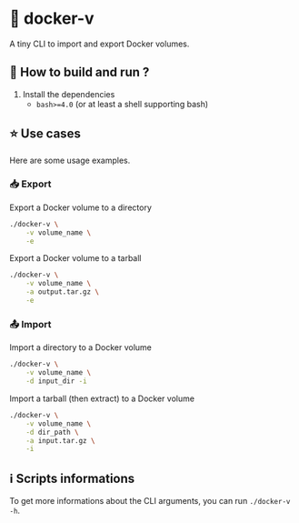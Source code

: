 # 🐋 docker-v

A tiny CLI to import and export Docker volumes.

## 📖 How to build and run ?
1. Install the dependencies
    - `bash>=4.0` (or at least a shell supporting bash)


## ⭐ Use cases

Here are some usage examples.

### 📥 Export

Export a Docker volume to a directory

```bash
./docker-v \
    -v volume_name \
    -e
```

Export a Docker volume to a tarball

```bash
./docker-v \
    -v volume_name \
    -a output.tar.gz \
    -e
```

### 📤 Import

Import a directory to a Docker volume

```bash
./docker-v \
    -v volume_name \
    -d input_dir -i
```

Import a tarball (then extract) to a Docker volume

```bash
./docker-v \
    -v volume_name \
    -d dir_path \
    -a input.tar.gz \
    -i
```

## ℹ️ Scripts informations

To get more informations about the CLI arguments, you can run `./docker-v -h`.